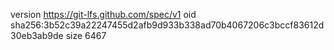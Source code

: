 version https://git-lfs.github.com/spec/v1
oid sha256:3b52c39a22247455d2afb9d933b338ad70b4067206c3bccf83612d30eb3ab9de
size 6467
